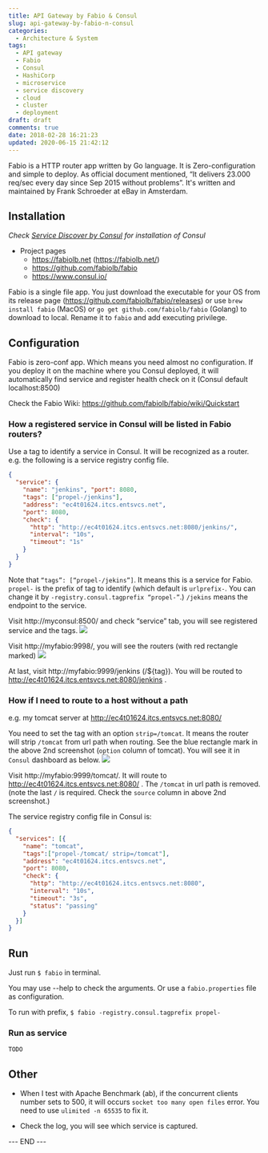 ```yaml
---
title: API Gateway by Fabio & Consul
slug: api-gateway-by-fabio-n-consul
categories:
  - Architecture & System
tags:
  - API gateway
  - Fabio
  - Consul
  - HashiCorp
  - microservice
  - service discovery
  - cloud
  - cluster
  - deployment
draft: draft
comments: true
date: 2018-02-28 16:21:23
updated: 2020-06-15 21:42:12
---
```


Fabio is a HTTP router app written by Go language. It is Zero-configuration and simple to deploy. As official document mentioned, “It delivers 23.000 req/sec every day since Sep 2015 without problems”. It's written and maintained by Frank Schroeder at eBay in Amsterdam.

<!--more-->

## Installation

_Check [Service Discover by Consul](/Service-Discover-by-Consul) for installation of Consul_

* Project pages
    * https://fabiolb.net (https://fabiolb.net/)
    * https://github.com/fabiolb/fabio
    * https://www.consul.io/

Fabio is a single file app. You just download the executable for your OS from its release page (https://github.com/fabiolb/fabio/releases) or use `brew install fabio` (MacOS) or `go get github.com/fabiolb/fabio` (Golang) to download to local. Rename it to `fabio` and add executing privilege.

## Configuration

Fabio is zero-conf app. Which means you need almost no configuration. If you deploy it on the machine where you Consul deployed, it will automatically find service and register health check on it (Consul default localhost:8500)

Check the Fabio Wiki: https://github.com/fabiolb/fabio/wiki/Quickstart

### How a registered service in Consul will be listed in Fabio routers?

Use a tag to identify a service in Consul. It will be recognized as a router.
e.g. the following is a service registry config file.

```json
{
  "service": {
    "name": "jenkins", "port": 8080,
    "tags": ["propel-/jenkins"],
    "address": "ec4t01624.itcs.entsvcs.net",
	"port": 8080,
    "check": {
      "http": "http://ec4t01624.itcs.entsvcs.net:8080/jenkins/",
      "interval": "10s",
      "timeout": "1s"
    }
  }
}
```

Note that `“tags”: [“propel-/jekins”]`. It means this is a service for Fabio. `propel-` is the prefix of tag to identify (which default is `urlprefix-`. You can change it by `-registry.consul.tagprefix “propel-”`.) `/jekins` means the endpoint to the service.

Visit http://myconsul:8500/ and check “service” tab, you will see registered service and the tags.
![](consul-dashboard.jpg)

Visit http://myfabio:9998/, you will see the routers (with red rectangle marked)
![](fabio-routing.jpg)

At last, visit http://myfabio:9999/jenkins (/${tag}). You will be routed to http://ec4t01624.itcs.entsvcs.net:8080/jenkins .

### How if I need to route to a host without a path 

e.g. my tomcat server at http://ec4t01624.itcs.entsvcs.net:8080/

You need to set the tag with an option `strip=/tomcat`. It means the router will strip `/tomcat` from url path when routing. See the blue rectangle mark in the above 2nd screenshot (`option` column of tomcat). You will see it in `Consul` dashboard as below.
![](consul-service.jpg)

Visit http://myfabio:9999/tomcat/. It will route to http://ec4t01624.itcs.entsvcs.net:8080/ . The `/tomcat` in url path is removed. (note the last `/` is required. Check the `source` column in above 2nd screenshot.)

The service registry config file in Consul is:

```json
{
  "services": [{
    "name": "tomcat",
    "tags":["propel-/tomcat/ strip=/tomcat"],
    "address": "ec4t01624.itcs.entsvcs.net",
    "port": 8080,
    "check": {
      "http": "http://ec4t01624.itcs.entsvcs.net:8080",
      "interval": "10s",
      "timeout": "3s",
      "status": "passing"
    }
  }]
}
```

## Run

Just run `$ fabio` in terminal.

You may use --help to check the arguments. Or use a `fabio.properties` file as configuration.

To run with prefix, `$ fabio -registry.consul.tagprefix propel-`

### Run as service

	TODO


## Other

* When I test with Apache Benchmark (ab), if the concurrent clients number sets to 500, it will occurs `socket too many open files` error. You need to use `ulimited -n 65535` to fix it.


* Check the log, you will see which service is captured.


--- END ---
